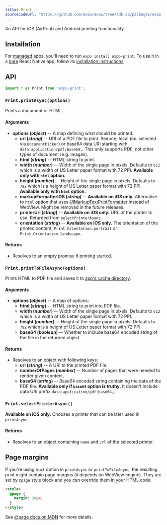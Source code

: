 ```yaml
---
title: Print
sourceCodeUrl: "https://github.com/expo/expo/tree/sdk-36/packages/expo-print"
---
```


An API for iOS (AirPrint) and Android printing functionality.

## Installation

For [managed](../../introduction/managed-vs-bare/#managed-workflow) apps, you'll need to run `expo install expo-print`. To use it in a [bare](../../introduction/managed-vs-bare/#bare-workflow) React Native app, follow its [installation instructions](https://github.com/expo/expo/tree/master/packages/expo-print).

## API

```js
import * as Print from 'expo-print';
```

### `Print.printAsync(options)`

Prints a document or HTML.

#### Arguments

- **options (_object_)** -- A map defining what should be printed:
  - **uri (_string_)** -- URI of a PDF file to print. Remote, local (ex. selected via `DocumentPicker`) or base64 data URI starting with `data:application/pdf;base64,`. This only supports PDF, not other types of document (e.g. images).
  - **html (_string_)** -- HTML string to print.
  - **width (_number_)** -- Width of the single page in pixels. Defaults to `612` which is a width of US Letter paper format with 72 PPI. **Available only with `html` option.**
  - **height (_number_)** -- Height of the single page in pixels. Defaults to `792` which is a height of US Letter paper format with 72 PPI. **Available only with `html` option.**
  - **markupFormatterIOS (_string_)** -- **Available on iOS only.** Alternative to `html` option that uses [UIMarkupTextPrintFormatter](https://developer.apple.com/documentation/uikit/uimarkuptextprintformatter) instead of WebView. Might be removed in the future releases.
  - **printerUrl (_string_)** -- **Available on iOS only.** URL of the printer to use. Returned from `selectPrinterAsync`.
  - **orientation (_string_)** -- **Available on iOS only.** The orientation of the printed content, `Print.Orientation.portrait` or `Print.Orientation.landscape`.

#### Returns

- Resolves to an empty promise if printing started.

### `Print.printToFileAsync(options)`

Prints HTML to PDF file and saves it to [app's cache directory](../filesystem/#expofilesystemcachedirectory).

#### Arguments

- **options (_object_)** -- A map of options:
  - **html (_string_)** -- HTML string to print into PDF file.
  - **width (_number_)** -- Width of the single page in pixels. Defaults to `612` which is a width of US Letter paper format with 72 PPI.
  - **height (_number_)** -- Height of the single page in pixels. Defaults to `792` which is a height of US Letter paper format with 72 PPI.
  - **base64 (_boolean_)** -- Whether to include base64 encoded string of the file in the returned object.

#### Returns

- Resolves to an object with following keys:
  - **uri (_string_)** -- A URI to the printed PDF file.
  - **numberOfPages (_number_)** -- Number of pages that were needed to render given content.
  - **base64 (_string_)** -- Base64 encoded string containing the data of the PDF file. **Available only if `base64` option is truthy.** It doesn't include data URI prefix `data:application/pdf;base64,`.

### `Print.selectPrinterAsync()`

**Available on iOS only.** Chooses a printer that can be later used in `printAsync`.

#### Returns

- Resolves to an object containing `name` and `url` of the selected printer.

## Page margins

If you're using `html` option in `printAsync` or `printToFileAsync`, the resulting print might contain page margins (it depends on WebView engine).
They are set by `@page` style block and you can override them in your HTML code:

```html
<style>
  @page {
    margin: 20px;
  }
</style>
```

See [@page docs on MDN](https://developer.mozilla.org/en-US/docs/Web/CSS/@page) for more details.
